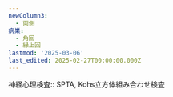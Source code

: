 ```yaml
---
newColumn3:
  - 両側
病巣:
  - 角回
  - 縁上回
lastmod: '2025-03-06'
last_edited: 2025-02-27T00:00:00.000Z
---
```


神経心理検査:: SPTA, Kohs立方体組み合わせ検査
